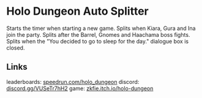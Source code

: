 # Holo Dungeon Auto Splitter
Starts the timer when starting a new game.
Splits when Kiara, Gura and Ina join the party.
Splits after the Barrel, Gnomes and Haachama boss fights.
Splits when the "You decided to go to sleep for the day." dialogue box is closed.
## Links
leaderboards: [speedrun.com/holo_dungeon](https://www.speedrun.com/holo_dungeon)
discord: [discord.gg/VUSeTr7hH2](https://discord.gg/VUSeTr7hH2)
game: [zkfie.itch.io/holo-dungeon](https://zkfie.itch.io/holo-dungeon)
